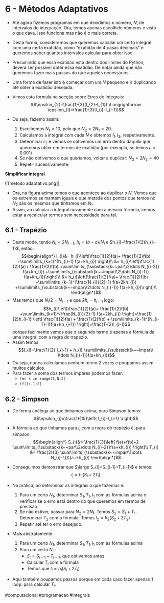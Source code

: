 # 6 - Métodos Adaptativos
- Até agora fizemos programas em que decidimos o número, $N$, de intervalos de integração. Ora, temos apenas escolhido números e visto o que dava. Isso funciona mas não é o mais correta.

- Desta forma, consideremos que queremos calcular um certo integral com uma certa exatidão, como "exatidão de 4 casas decimais" e queremos saber quantos intervalos calcular para obter isso.
- Presumindo que essa exatidão está dentro dos limites do Python, deverá ser possível obter essa exatidão. De notar ainda que não queremos fazer mais passos do que aqueles necessários.

- Uma forma de fazer isto é começar com um $N$ pequeno e ir duplicando até obter a exatidão desejada.
- Vimos esta fórmula na secção sobre Erros de Integrais:
$$\epsilon_{2}=\frac{1}{3}(I_{2}-I_{1}) \Longrightarrow \epsilon_{i}=\frac{1}{3}(I_{i}-I_{i-1})$$
- Ou seja, fazemo assim:
    1. Escolhemos $N_{1}=10$, pelo que $N_{2}=2N_{1}=20$. 
    2. Calculamos a integral com cada $N$ e obtemos $I_{1}, I_{2}$, respetivamente.
    3. Determinar $\epsilon_{2}$ e vemos se obtivemos um erro dentro daquilo que queremos obter em termos de exatidão (por exemplo, se temos $\epsilon<0.001$)
    4. Se não obtivemos o que queríamos, voltar a duplicar: $N_{3}=2N_{2}=40$ 
    5. Repetir sucessivamente.

**Simplificar integral**

![[metodo adaptativo.png]]

- Ora, na figura acima temos o que acontece ao duplicar o $N$. Vemos que os extremos se mantém iguais e que metade dos pontos que temos no $N_{2}$ são os mesmos que tínhamos em $N_{1}$.
- Assim, ao calcular a integral novamente com a mesma fórmula, iremos estar a recalcular termos sem necessidade para tal. 

## 6.1 - Trapézio
- Deste modo, tendo $N_{i}=2N_{i-1}$, $h_{i}=(b-a)/N_{i}$ e $h_{i}=\frac{1}{2}h_{i-1}$, então:
$$\begin{align*}
I_{i}&= h_{i}\left[\frac{1}{2}f(a)+ \frac{1}{2}f(b) +\sum\limits_{k=1}^{N_{i}-1} f(a+kh_{i}) \right]\\
&= h_{i}\left[\frac{1}{2}f(a)+ \frac{1}{2}f(b) +\sum\limits_{\substack{k~~par\\2\dots N_{i}-2}} f(a+kh_{i}) +\sum\limits_{\substack{k~~impar\\2\dots N_{i}-1}} f(a+kh_{i})\right]\\
&= h_{i}\left[\frac{1}{2}f(a)+ \frac{1}{2}f(b) +\sum\limits_{k=1}^{\frac{N_{i}}{2}-1} f(a+2kh_{i}) +\sum\limits_{\substack{k~~impar\\2\dots N_{i}-1}} f(a+kh_{i})\right]\\
\end{align*}$$
- Mas temos que $N_{i}/2=N_{i-1}$ e que $2h_{i}=h_{i-1}$ logo:
$$h_{i}\left[\frac{1}{2}f(a)+ \frac{1}{2}f(b) +\sum\limits_{k=1}^{\frac{N_{i}}{2}-1} f(a+2kh_{i}) \right]=\frac{1}{2}h_{i-1} \left[ \frac{1}{2}f(a) + \frac{1}{2}f(b) + \sum\limits_{k=1}^{N_{i-1}-1}f(a+kh_{i-1}) \right]=\frac{1}{2}I_{i-1}$$
porque facilmente vemos que o segundo termo é apenas a fórmula de uma integral com a regra do trapézio.
- Assim temos:
$$I_{i}=\frac{1}{2} I_{i-1} + h_{i} \sum\limits_{\substack{k~~impar\\ 1\dots N_{i}-1}}f(a+kh_{i})$$
- Ou seja, nunca calculamos nenhum termo 2 vezes e poupamos assim muitos cálculos.
- Para fazer a soma dos termos ímpares podemos fazer:
    - `for k in range(1,N,2)`
    - `ff[1:-1:2]`

## 6.2 - Simpson
- De forma análoga ao que tínhamos acima, para Simpson temos:
$$\epsilon_{i}=\frac{1}{15}\left( I_{i}-I_{i-1} \right)$$
- A fórmula ao que tínhamos para $I_{i}$ com a regra do trapézio é, para simpson:
$$\begin{align*}
S_{i}&= \frac{1}{3}\left[ f(a)+f(b)+2 \sum\limits_{\substack{k~~par\\2\dots N_{i}-2}}f(a+kh_{i})  \right]\\
T_{i} &= \frac{2}{3} \sum\limits_{\substack{k~~impar\\1\dots N_{i}-1}}f(a+kh_{i})
\end{align*}$$
- Conseguimos demonstrar que $\large S_{i}=S_{i-1}+T_{i-1}$ e temos:
$$I_{i}=h_{i}(S_{i}+2T_{i})$$
- Na prática, ao determinar as integrais o que fazemos é:
    1. Para um certo $N_{1}$, determinar $S_{1}, T_{1}, I_{1}$ com as fórmulas acima e verificar se o erro está dentro do que queremos em termos de precisão.
    2. Se não estiver, passar para $N_{2}=2N_{1}$. Temos $S_{2}=S_{1}+T_{1}$. Determinar $T_{2}$ com a fórmula. Temos $I_{2}=h_{2}(S_{2}+2T_{2})$
    3. Repetir até ter o erro desejado.

- Mais abstratamente
    1. Para um certo $N_{1}$, determinar $S_{1}, T_{1}, I_{1}$ com as fórmulas acima
    2. Para um certo $N_{i}$ :
        - $S_{i}=S_{i-1}+T_{i-1}$, que obtivemos antes
        - Calcular $T_{i}$ com a fórmula
        - Temos que $I_{i}=h_{i}(S_{i}+2T_{i})$

- Aqui também poupamos passos porque em cada caso fazer apenas 1 loop: para calcular $T_{i}$.

#computacional #programacao #integrais 
